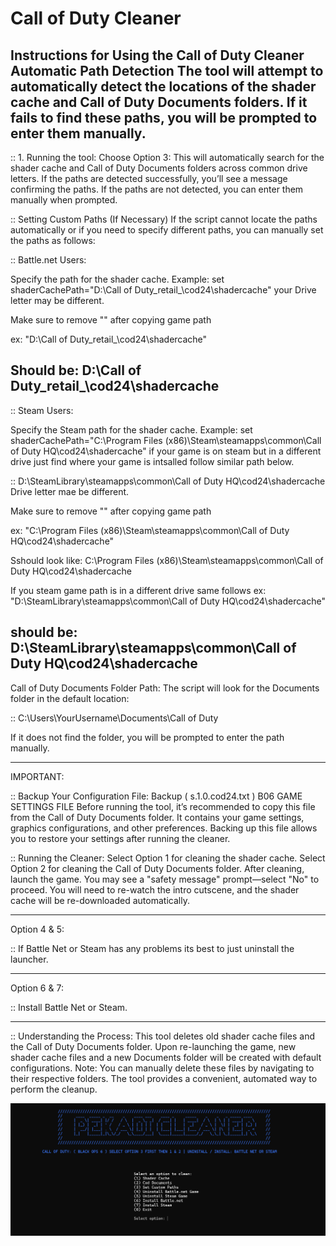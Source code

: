 # Call of Duty Cleaner

Instructions for Using the Call of Duty Cleaner Automatic Path Detection
The tool will attempt to automatically detect the locations of the shader cache 
and Call of Duty Documents folders. If it fails to find these paths, you will be prompted to enter them manually.
------------------------------------------------------------------------------------------------------------------

:: 1. Running the tool:
Choose Option 3: This will automatically search for the shader cache and Call of Duty Documents folders across common drive letters.
If the paths are detected successfully, you’ll see a message confirming the paths.
If the paths are not detected, you can enter them manually when prompted.

:: Setting Custom Paths (If Necessary)
If the script cannot locate the paths automatically or if you need to specify different paths, you can manually set the paths as follows:

:: Battle.net Users:

Specify the path for the shader cache. Example: set shaderCachePath="D:\Call of Duty\_retail_\cod24\shadercache"
your Drive letter may be different. 

Make sure to remove "" 
after copying game path

ex: "D:\Call of Duty\_retail_\cod24\shadercache" 

Should be: D:\Call of Duty\_retail_\cod24\shadercache
----------------------------------------

:: Steam Users:

Specify the Steam path for the shader cache. Example: 
set shaderCachePath="C:\Program Files (x86)\Steam\steamapps\common\Call of Duty HQ\cod24\shadercache"
if your game is on steam but in a different drive just find where your game is intsalled follow similar path below.

:: D:\SteamLibrary\steamapps\common\Call of Duty HQ\cod24\shadercache Drive letter mae be different.

Make sure to remove "" 
after copying game path

ex: "C:\Program Files (x86)\Steam\steamapps\common\Call of Duty HQ\cod24\shadercache"

Sshould look like: C:\Program Files (x86)\Steam\steamapps\common\Call of Duty HQ\cod24\shadercache

If you steam game path is in a different drive same follows
ex: "D:\SteamLibrary\steamapps\common\Call of Duty HQ\cod24\shadercache"

should be: D:\SteamLibrary\steamapps\common\Call of Duty HQ\cod24\shadercache
----------------------------------------

Call of Duty Documents Folder Path:
The script will look for the Documents folder in the default location:

:: C:\Users\YourUsername\Documents\Call of Duty 

If it does not find the folder, you will be prompted to enter the path manually.

----------------------------------------

IMPORTANT:

:: Backup Your Configuration File:
Backup ( s.1.0.cod24.txt ) B06 GAME SETTINGS FILE
Before running the tool, it’s recommended to copy this file from the Call of Duty Documents folder. It contains your game settings, graphics configurations, and other preferences.
Backing up this file allows you to restore your settings after running the cleaner.

:: Running the Cleaner:
Select Option 1 for cleaning the shader cache.
Select Option 2 for cleaning the Call of Duty Documents folder.
After cleaning, launch the game. You may see a "safety message" prompt—select "No" to proceed.
You will need to re-watch the intro cutscene, and the shader cache will be re-downloaded automatically.

----------------------------------------

Option 4 & 5:

:: If Battle Net or Steam has any problems its best to just uninstall the launcher.

----------------------------------------

Option 6 & 7:

:: Install Battle Net or Steam.

----------------------------------------

::  Understanding the Process:
This tool deletes old shader cache files and the Call of Duty Documents folder.
Upon re-launching the game, new shader cache files and a new Documents folder will be created with default configurations.
Note: You can manually delete these files by navigating to their respective folders. The tool provides a convenient, automated way to perform the cleanup.

![Thumbnail Image](Thumbnail.png)


